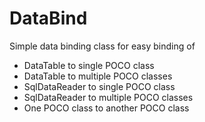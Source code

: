 # DataBind
Simple data binding class for easy binding of
 - DataTable to single POCO class
 - DataTable to multiple POCO classes
 - SqlDataReader to single POCO class
 - SqlDataReader to multiple POCO classes
 - One POCO class to another POCO class
